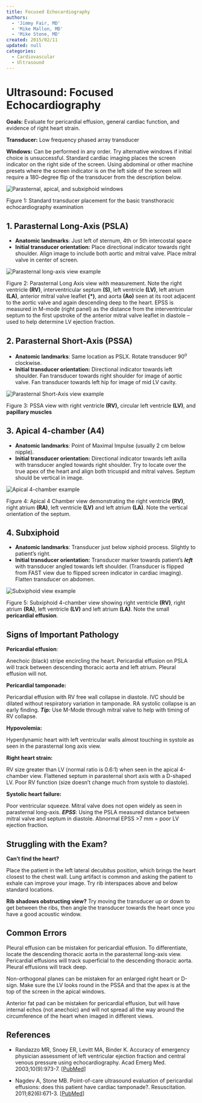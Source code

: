 ```yaml
---
title: Focused Echocardiography
authors:
  - 'Jimmy Fair, MD'
  - 'Mike Mallon, MD'
  - 'Mike Stone, MD'
created: 2015/02/11
updated: null
categories:
  - Cardiovascular
  - Ultrasound
---
```


# Ultrasound: Focused Echocardiography

**Goals:** Evaluate for pericardial effusion, general cardiac function, and evidence of right heart strain.

**Transducer:** Low frequency phased array transducer

**Windows:** Can be performed in any order. Try alternative windows if initial choice is unsuccessful. Standard cardiac imaging places the screen indicator on the right side of the screen. Using abdominal or other machine presets where the screen indicator is on the left side of the screen will require a 180-degree flip of the transducer from the description below.

![Parasternal, apical, and subxiphoid windows](media/echocardiography_image-1.png)

Figure 1: Standard transducer placement for the basic transthoracic echocardiography examination

## 1. Parasternal Long-Axis (PSLA)

- **Anatomic landmarks**: Just left of sternum, 4th or 5th intercostal space
- **Initial transducer orientation:** Place directional indicator towards right shoulder. Align image to include both aortic and mitral valve. Place mitral valve in center of screen.

![Parasternal long-axis view example](media/echocardiography_image-2.png)

Figure 2: Parasternal Long Axis view with measurement. Note the right ventricle **(RV)**, interventricular septum **(S)**, left ventricle **(LV)**, left atrium **(LA)**, anterior mitral valve leaflet **(\*)**, and aorta **(Ao)** seen at its root adjacent to the aortic valve and again descending deep to the heart. EPSS is measured in M-mode (right panel) as the distance from the interventricular septum to the first upstroke of the anterior mitral valve leaflet in diastole – used to help determine LV ejection fraction.

## 2. Parasternal Short-Axis (PSSA)

- **Anatomic landmarks**: Same location as PSLX. Rotate transducer 90<sup>o</sup> clockwise.
- **Initial transducer orientation:** Directional indicator towards left shoulder. Fan transducer towards right shoulder for image of aortic valve. Fan transducer towards left hip for image of mid LV cavity.

![Parasternal Short-Axis view example](media/echocardiography_image-3.png)

Figure 3: PSSA view with right ventricle **(RV),** circular left ventricle **(LV)**, and **papillary muscles**

## 3. Apical 4-chamber (A4)

- **Anatomic landmarks**: Point of Maximal Impulse (usually 2 cm below nipple).
- **Initial transducer orientation:** Directional indicator towards left axilla with transducer angled towards right shoulder. Try to locate over the true apex of the heart and align both tricuspid and mitral valves. Septum should be vertical in image.

![Apical 4-chamber example](media/echocardiography_image-4.png)

Figure 4: Apical 4 Chamber view demonstrating the right ventricle **(RV)**, right atrium **(RA)**, left ventricle **(LV)** and left atrium **(LA)**. Note the vertical orientation of the septum.

## 4. Subxiphoid

- **Anatomic landmarks**: Transducer just below xiphoid process. Slightly to patient’s right.
- **Initial transducer orientation:** Transducer marker towards patient’s **_left_** with transducer angled towards left shoulder. (Transducer is flipped from FAST view due to flipped screen indicator in cardiac imaging). Flatten transducer on abdomen.

![Subxiphoid view example](media/echocardiography_image-5.png)

Figure 5: Subxiphoid 4-chamber view showing right ventricle **(RV)**, right atrium **(RA)**, left ventricle **(LV)** and left atrium **(LA)**. Note the small **pericardial effusion**.

## Signs of Important Pathology

**Pericardial effusion**: 

Anechoic (black) stripe encircling the heart. Pericardial effusion on PSLA will track between descending thoracic aorta and left atrium. Pleural effusion will not.

**Pericardial tamponade:** 

Pericardial effusion with RV free wall collapse in diastole. IVC should be dilated without respiratory variation in tamponade. RA systolic collapse is an early finding. **_Tip:_** Use M-Mode through mitral valve to help with timing of RV collapse.

**Hypovolemia:** 

Hyperdynamic heart with left ventricular walls almost touching in systole as seen in the parasternal long axis view.

**Right heart strain:** 

RV size greater than LV (normal ratio is 0.6:1) when seen in the apical 4-chamber view. Flattened septum in parasternal short axis with a D-shaped LV. Poor RV function (size doesn’t change much from systole to diastole).

**Systolic heart failure:** 

Poor ventricular squeeze. Mitral valve does not open widely as seen in parasternal long-axis. **_EPSS_**: Using the PSLA measured distance between mitral valve and septum in diastole. Abnormal EPSS >7 mm = poor LV ejection fraction.

## Struggling with the Exam?

**Can’t find the heart?**

Place the patient in the left lateral decubitus position, which brings the heart closest to the chest wall. Lung artifact is common and asking the patient to exhale can improve your image. Try rib interspaces above and below standard locations.

**Rib shadows obstructing view?** Try moving the transducer up or down to get between the ribs, then angle the transducer towards the heart once you have a good acoustic window.

## Common Errors

Pleural effusion can be mistaken for pericardial effusion. To differentiate, locate the descending thoracic aorta in the parasternal long-axis view. Pericardial effusions will track superficial to the descending thoracic aorta. Pleural effusions will track deep.

Non-orthogonal planes can be mistaken for an enlarged right heart or D-sign. Make sure the LV looks round in the PSSA and that the apex is at the top of the screen in the apical windows.

Anterior fat pad can be mistaken for pericardial effusion, but will have internal echos (not anechoic) and will not spread all the way around the circumference of the heart when imaged in different views.

## References

- Randazzo MR, Snoey ER, Levitt MA, Binder K. Accuracy of emergency physician assessment of left ventricular ejection fraction and central venous pressure using echocardiography. Acad Emerg Med. 2003;10(9):973-7. [[PubMed](http://www.ncbi.nlm.nih.gov/pubmed/?term=Randazzo+Acad+Emerg+Med%2C+2003.)]

- Nagdev A, Stone MB. Point-of-care ultrasound evaluation of pericardial effusions: does this patient have cardiac tamponade?. Resuscitation. 2011;82(6):671-3. [[PubMed](http://www.ncbi.nlm.nih.gov/pubmed/?term=Nagdev%2C+A.%2C+%26+Stone%2C+M.+B.+Resuscitation%2C+2011.)]
